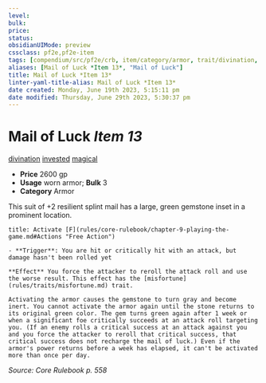 ```yaml
---
level:
bulk:
price:
status:
obsidianUIMode: preview
cssclass: pf2e,pf2e-item
tags: [compendium/src/pf2e/crb, item/category/armor, trait/divination, trait/invested, trait/magical]
aliases: [Mail of Luck *Item 13*, "Mail of Luck"]
title: Mail of Luck *Item 13*
linter-yaml-title-alias: Mail of Luck *Item 13*
date created: Monday, June 19th 2023, 5:15:11 pm
date modified: Thursday, June 29th 2023, 5:30:37 pm
---
```


# Mail of Luck *Item 13*

[divination](rules/traits/divination.md) [invested](rules/traits/invested.md) [magical](rules/traits/magical.md)  

- **Price** 2600 gp
- **Usage** worn armor; **Bulk** 3
- **Category** Armor

This suit of +2 resilient splint mail has a large, green gemstone inset in a prominent location.

```ad-embed-ability
title: Activate [F](rules/core-rulebook/chapter-9-playing-the-game.md#Actions "Free Action")

- **Trigger**: You are hit or critically hit with an attack, but damage hasn't been rolled yet

**Effect** You force the attacker to reroll the attack roll and use the worse result. This effect has the [misfortune](rules/traits/misfortune.md) trait.

Activating the armor causes the gemstone to turn gray and become inert. You cannot activate the armor again until the stone returns to its original green color. The gem turns green again after 1 week or when a significant foe critically succeeds at an attack roll targeting you. (If an enemy rolls a critical success at an attack against you and you force the attacker to reroll that critical success, that critical success does not recharge the mail of luck.) Even if the armor's power returns before a week has elapsed, it can't be activated more than once per day.
```

*Source: Core Rulebook p. 558*
